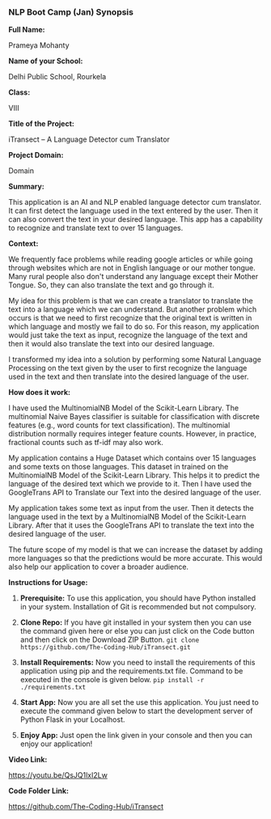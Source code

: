 ﻿### **NLP Boot Camp (Jan) Synopsis**

**Full Name:**

Prameya Mohanty

**Name of your School:**

Delhi Public School, Rourkela

**Class:**

VIII

**Title of the Project:**

iTransect – A Language Detector cum Translator

**Project Domain:**

Domain

**Summary:**

This application is an AI and NLP enabled language detector cum translator. It can first detect the language used in the text entered by the user. Then it can also convert the text in your desired language. This app has a capability to recognize and translate text to over 15 languages.

**Context:**

We frequently face problems while reading google articles or while going through websites which are not in English language or our mother tongue. Many rural people also don't understand any language except their Mother Tongue. So, they can also translate the text and go through it.

My idea for this problem is that we can create a translator to translate the text into a language which we can understand. But another problem which occurs is that we need to first recognize that the original text is written in which language and mostly we fail to do so. For this reason, my application would just take the text as input, recognize the language of the text and then it would also translate the text into our desired language.

I transformed my idea into a solution by performing some Natural Language Processing on the text given by the user to first recognize the language used in the text and then translate into the desired language of the user.

**How does it work:**

I have used the MultinomialNB Model of the Scikit-Learn Library. The multinomial Naive Bayes classifier is suitable for classification with discrete features (e.g., word counts for text classification). The multinomial distribution normally requires integer feature counts. However, in practice, fractional counts such as tf-idf may also work. 

My application contains a Huge Dataset which contains over 15 languages and some texts on those languages. This dataset in trained on the MultinomialNB Model of the Scikit-Learn Library. This helps it to predict the language of the desired text which we provide to it. Then I have used the GoogleTrans API to Translate our Text into the desired language of the user.

My application takes some text as input from the user. Then it detects the language used in the text by a MultinomialNB Model of the Scikit-Learn Library. After that it uses the GoogleTrans API to translate the text into the desired language of the user.

The future scope of my model is that we can increase the dataset by adding more languages so that the predictions would be more accurate. This would also help our application to cover a broader audience.

**Instructions for Usage:**

1. **Prerequisite:** To use this application, you should have Python installed in your system. Installation of Git is recommended but not compulsory.
2. **Clone Repo:** If you have git installed in your system then you can use the command given here or else you can just click on the Code button and then click on the Download ZIP Button.
```git clone https://github.com/The-Coding-Hub/iTransect.git```

3. **Install Requirements:** Now you need to install the requirements of this application using pip and the requirements.txt file. Command to be executed in the console is given below.
```pip install -r ./requirements.txt```

4. **Start App:** Now you are all set the use this application. You just need to execute the command given below to start the development server of Python Flask in your Localhost.
5. **Enjoy App:** Just open the link given in your console and then you can enjoy our application!

**Video Link:**

https://youtu.be/QsJQ1lxI2Lw

**Code Folder Link:**

https://github.com/The-Coding-Hub/iTransect
